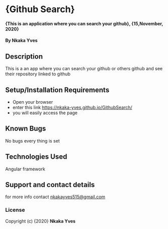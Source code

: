 # {Github Search}
#### {This is an application where you can search your github}, {15,November, 2020}
#### By **Nkaka Yves**
## Description
This is a an app where you can search your github or others github and see their repository linked to github
## Setup/Installation Requirements
* Open your browser
* enter this link https://nkaka-yves.github.io/GithubSearch/
* you will easily access the page
## Known Bugs
No bugs every thing is set
## Technologies Used
Angular framework
## Support and contact details
for more info contact nkakayves515@gmail.com
### License
Copyright (c) {2020} **Nkaka Yves**
